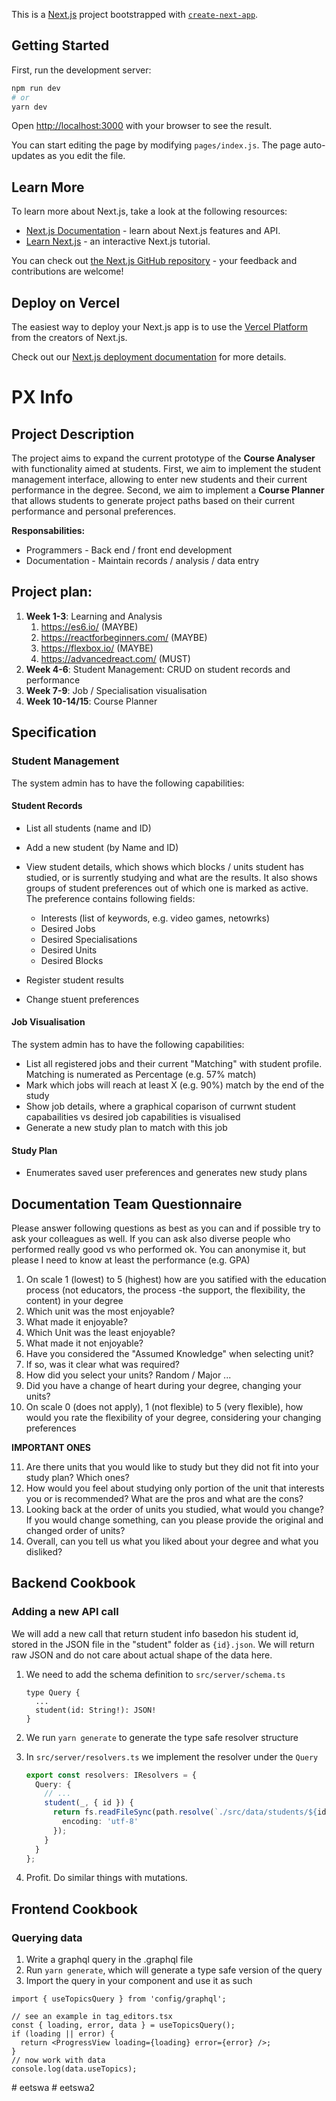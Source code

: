 This is a [Next.js](https://nextjs.org/) project bootstrapped with [`create-next-app`](https://github.com/vercel/next.js/tree/canary/packages/create-next-app).

## Getting Started

First, run the development server:

```bash
npm run dev
# or
yarn dev
```

Open [http://localhost:3000](http://localhost:3000) with your browser to see the result.

You can start editing the page by modifying `pages/index.js`. The page auto-updates as you edit the file.

## Learn More

To learn more about Next.js, take a look at the following resources:

- [Next.js Documentation](https://nextjs.org/docs) - learn about Next.js features and API.
- [Learn Next.js](https://nextjs.org/learn) - an interactive Next.js tutorial.

You can check out [the Next.js GitHub repository](https://github.com/vercel/next.js/) - your feedback and contributions are welcome!

## Deploy on Vercel

The easiest way to deploy your Next.js app is to use the [Vercel Platform](https://vercel.com/import?utm_medium=default-template&filter=next.js&utm_source=create-next-app&utm_campaign=create-next-app-readme) from the creators of Next.js.

Check out our [Next.js deployment documentation](https://nextjs.org/docs/deployment) for more details.

# PX Info

## Project Description

The project aims to expand the current prototype of the **Course Analyser** with functionality aimed at students. First, we aim to implement the student management interface, allowing to enter new students and their current performance in the degree. Second, we aim to implement a **Course Planner** that allows students to generate project paths based on their current performance and personal preferences.

**Responsabilities:**

- Programmers - Back end / front end development
- Documentation - Maintain records / analysis / data entry

## Project plan:

1. **Week 1-3**: Learning and Analysis
   1. https://es6.io/ (MAYBE)
   1. https://reactforbeginners.com/ (MAYBE)
   1. https://flexbox.io/ (MAYBE)
   1. https://advancedreact.com/ (MUST)
2. **Week 4-6**: Student Management: CRUD on student records and performance
3. **Week 7-9**: Job / Specialisation visualisation
4. **Week 10-14/15**: Course Planner

## Specification

### Student Management

The system admin has to have the following capabilities:

#### Student Records

- List all students (name and ID)
- Add a new student (by Name and ID)
- View student details, which shows which blocks / units student has studied, or is surrently studying and what are the results. It also shows groups of student preferences out of which one is marked as active. The preference contains following fields:

  - Interests (list of keywords, e.g. video games, netowrks)
  - Desired Jobs
  - Desired Specialisations
  - Desired Units
  - Desired Blocks

- Register student results
- Change stuent preferences

#### Job Visualisation

The system admin has to have the following capabilities:

- List all registered jobs and their current "Matching" with student profile. Matching is numerated as Percentage (e.g. 57% match)
- Mark which jobs will reach at least X (e.g. 90%) match by the end of the study
- Show job details, where a graphical coparison of currwnt student capabailities vs desired job capabilities is visualised
- Generate a new study plan to match with this job

#### Study Plan

- Enumerates saved user preferences and generates new study plans

## Documentation Team Questionnaire

Please answer following questions as best as you can and if possible try to ask your colleagues as well. If you can ask also diverse people who performed really good vs who performed ok. You can anonymise it, but please I need to know at least the performance (e.g. GPA)

1. On scale 1 (lowest) to 5 (highest) how are you satified with the education process (not educators, the process -the support, the flexibility, the content) in your degree
2. Which unit was the most enjoyable?
3. What made it enjoyable?
4. Which Unit was the least enjoyable?
5. What made it not enjoyable?
6. Have you considered the "Assumed Knowledge" when selecting unit?
7. If so, was it clear what was required?
8. How did you select your units? Random / Major ...
9. Did you have a change of heart during your degree, changing your units?
10. On scale 0 (does not apply), 1 (not flexible) to 5 (very flexible), how would you rate the flexibility of your degree, considering your changing preferences

**IMPORTANT ONES**

11. Are there units that you would like to study but they did not fit into your study plan? Which ones?
12. How would you feel about studying only portion of the unit that interests you or is recommended? What are the pros and what are the cons?
13. Looking back at the order of units you studied, what would you change? If you would change something, can you please provide the original and changed order of units?
14. Overall, can you tell us what you liked about your degree and what you disliked?

## Backend Cookbook

### Adding a new API call

We will add a new call that return student info basedon his student id, stored in the JSON file in the "student" folder as `{id}.json`. We will return raw JSON and do not care about actual shape of the data here.

1. We need to add the schema definition to `src/server/schema.ts`

   ```grapqhql
   type Query {
     ...
     student(id: String!): JSON!
   }
   ```

2. We run `yarn generate` to generate the type safe resolver structure
3. In `src/server/resolvers.ts` we implement the resolver under the `Query`
   ```ts
   export const resolvers: IResolvers = {
     Query: {
       // ...
       student(_, { id }) {
         return fs.readFileSync(path.resolve(`./src/data/students/${id}.json`), {
           encoding: 'utf-8'
         });
       }
     }
   };
   ```
4. Profit. Do similar things with mutations.

## Frontend Cookbook

### Querying data

1. Write a graphql query in the .graphql file
2. Run `yarn generate`, which will generate a type safe version of the query
3. Import the query in your component and use it as such

```tsx
import { useTopicsQuery } from 'config/graphql';

// see an example in tag_editors.tsx
const { loading, error, data } = useTopicsQuery();
if (loading || error) {
  return <ProgressView loading={loading} error={error} />;
}
// now work with data
console.log(data.useTopics);
```
#   e e t s w a  
 #   e e t s w a 2  
 